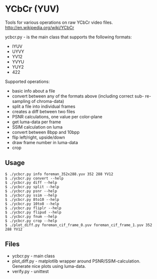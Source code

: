 YCbCr (YUV)
===========

Tools for various operations on raw YCbCr video files.
http://en.wikipedia.org/wiki/YCbCr

ycbcr.py - is the main class that supports the following formats:

* IYUV
* UYVY
* YV12
* YVYU
* YUY2
* 422

Supported operations:

* basic info about a file
* convert between any of the formats above (including correct sub- re-sampling of chroma-data)
* split a file into individual frames
* creates a diff between two files
* PSNR calculations, one value per color-plane
* get luma-data per frame
* SSIM calculation on luma
* convert between 8bpp and 10bpp
* flip left/right, upside/down
* draw frame number in luma-data
* crop

Usage
-----

	$ ./ycbcr.py info foreman_352x288.yuv 352 288 YV12
	$ ./ycbcr.py convert --help
	$ ./ycbcr.py diff --help
	$ ./ycbcr.py split --help
	$ ./ycbcr.py psnr --help
	$ ./ycbcr.py ssim --help
	$ ./ycbcr.py 8to10 --help
	$ ./ycbcr.py 10to8 --help
	$ ./ycbcr.py fliplr --help
	$ ./ycbcr.py flipud --help
	$ ./ycbcr.py fnum --help
	$ ./ycbcr.py crop --help
	$ ./plot_diff.py foreman_cif_frame_0.yuv foreman_cif_frame_1.yuv 352 288 YV12

Files
-----

* ycbcr.py - main class
* plot_diff.py - matplotlib wrapper around PSNR/SSIM-calculation. Generate nice plots using luma-data.
* verify.py - unittest

